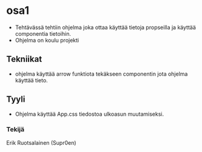 # osa1
* Tehtävässä tehtiin ohjelma joka ottaa käyttää tietoja propseilla ja käyttää componentia tietoihin.
* Ohjelma on koulu projekti
## Tekniikat
* ohjelma käyttää arrow funktiota tekäkseen componentin jota ohjelma käyttää tieto.
## Tyyli
* Ohjelma käyttää App.css tiedostoa ulkoasun muutamiseksi.
### Tekijä 
Erik Ruotsalainen (Supr0en)
